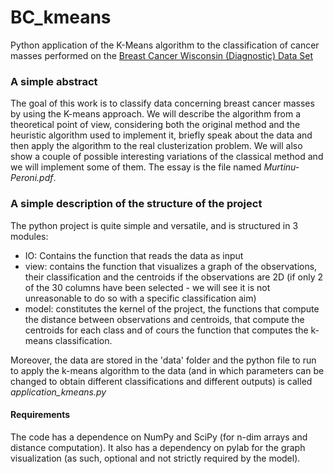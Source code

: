 # BC_kmeans
Python application of the K-Means algorithm to the classification of cancer masses performed on the [Breast Cancer Wisconsin (Diagnostic) Data Set](https://www.kaggle.com/uciml/breast-cancer-wisconsin-data)

### A simple abstract
The goal of this work is to classify data concerning breast cancer masses by using the K-means approach. We will describe the algorithm from a theoretical point of view, considering both the original method and the heuristic algorithm used to implement it, briefly speak about the data and then apply the algorithm to the real clusterization problem. We will also show a couple of possible interesting variations of the classical method and we will implement some of them.
The essay is the file named *Murtinu-Peroni.pdf*.

### A simple description of the structure of the project
The python project is quite simple and versatile, and is structured in 3 modules:
* IO: Contains the function that reads the data as input
* view: contains the function that visualizes a graph of the observations, their classification and the centroids if the observations are 2D (if only 2 of the 30 columns have been selected - we will see it is not unreasonable to do so with a specific classification aim)
* model: constitutes the kernel of the project, the functions that compute the distance between observations and centroids, that compute the centroids for each class and of cours the function that computes the k-means classification.

Moreover, the data are stored in the 'data' folder and the python file to run to apply the k-means algorithm to the data (and in which parameters can be changed to obtain different classifications and different outputs) is called *application_kmeans.py*

#### Requirements
The code has a dependence on NumPy and SciPy (for n-dim arrays and distance computation).
It also has a dependency on pylab for the graph visualization (as such, optional and not strictly required by the model).